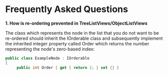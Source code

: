 # Frequently Asked Questions
**1. How is re-ordering prevented in TreeListViews/ObjectListViews**

   The class which represents the node in the list that you do not want to be re-ordered should inherit the IOrderable class and subsequently implement the inherited integer property called Order which returns the number representing the node's zero-based index:
   ```csharp
   public class ExampleNode : IOrderable
   {
		public int Order { get { return 2; } set {} }
   ```
